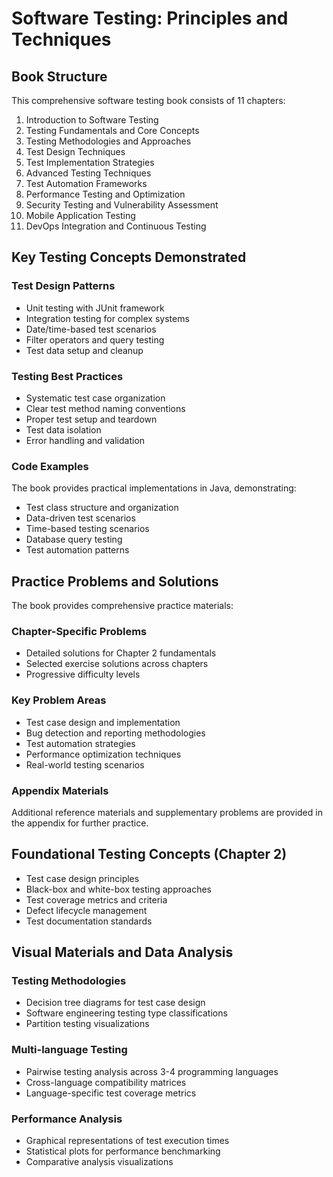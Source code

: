 # Software Testing: Principles and Techniques

## Book Structure
This comprehensive software testing book consists of 11 chapters:

1. Introduction to Software Testing
2. Testing Fundamentals and Core Concepts
3. Testing Methodologies and Approaches
4. Test Design Techniques
5. Test Implementation Strategies
6. Advanced Testing Techniques
7. Test Automation Frameworks
8. Performance Testing and Optimization
9. Security Testing and Vulnerability Assessment
10. Mobile Application Testing
11. DevOps Integration and Continuous Testing

## Key Testing Concepts Demonstrated

### Test Design Patterns
- Unit testing with JUnit framework
- Integration testing for complex systems
- Date/time-based test scenarios
- Filter operators and query testing
- Test data setup and cleanup

### Testing Best Practices
- Systematic test case organization
- Clear test method naming conventions
- Proper test setup and teardown
- Test data isolation
- Error handling and validation

### Code Examples
The book provides practical implementations in Java, demonstrating:
- Test class structure and organization
- Data-driven test scenarios
- Time-based testing scenarios
- Database query testing
- Test automation patterns

## Practice Problems and Solutions
The book provides comprehensive practice materials:

### Chapter-Specific Problems
- Detailed solutions for Chapter 2 fundamentals
- Selected exercise solutions across chapters
- Progressive difficulty levels

### Key Problem Areas
- Test case design and implementation
- Bug detection and reporting methodologies
- Test automation strategies
- Performance optimization techniques
- Real-world testing scenarios

### Appendix Materials
Additional reference materials and supplementary problems are provided in the appendix for further practice.

## Foundational Testing Concepts (Chapter 2)
- Test case design principles
- Black-box and white-box testing approaches
- Test coverage metrics and criteria
- Defect lifecycle management
- Test documentation standards

## Visual Materials and Data Analysis

### Testing Methodologies
- Decision tree diagrams for test case design
- Software engineering testing type classifications
- Partition testing visualizations

### Multi-language Testing
- Pairwise testing analysis across 3-4 programming languages
- Cross-language compatibility matrices
- Language-specific test coverage metrics

### Performance Analysis
- Graphical representations of test execution times
- Statistical plots for performance benchmarking
- Comparative analysis visualizations
